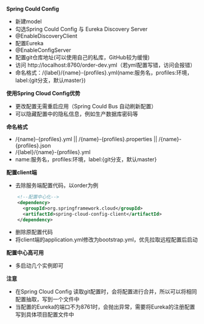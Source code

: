 **Spring Could Config**

- 新建model
- 勾选Spring Could Config 与 Eureka Discovery Server 
- @EnableDiscoveryClient
- 配置Eureka
- @EnableConfigServer
- 配置git仓库地址(可以使用自己的私库，GitHub较为缓慢)
- 访问 http://localhost:8760/order-dev.yml（若yml配置写错，访问会报错）
- 命名格式：/{label}/{name}-{profiles}.yml(name:服务名，profiles:环境，label:{git分支，默认master})

**使用Spring Cloud Config优势**
- 更改配置无需重启应用（Spring Could Bus 自动刷新配置）
- 可以隐藏配置中的隐私信息，例如生产数据库密码等

**命名格式**
- /{name}-{profiles}.yml || /{name}-{profiles}.properties || /{name}-{profiles}.json
- /{label}/{name}-{profiles}.yml
- name:服务名，profiles:环境，label:{git分支，默认master}

**配置client端**  
- 去除服务端配置代码，以order为例  

```xml
    <!--配置中心化-->
    <dependency>
      <groupId>org.springframework.cloud</groupId>
      <artifactId>spring-cloud-config-client</artifactId>
    </dependency>
```
- 删除原配置代码
- 将client端的application.yml修改为bootstrap.yml，优先拉取远程配置后启动

**配置中心高可用**
- 多启动几个实例即可  

**注意**
- 在Spring Cloud Config 读取git配置时，会将配置进行合并，所以可以将相同配置抽取，写到一个文件中
- 当配置的Eureka的端口不为8761时，会抛出异常，需要将Eureka的注册配置写到具体项目配置文件中
